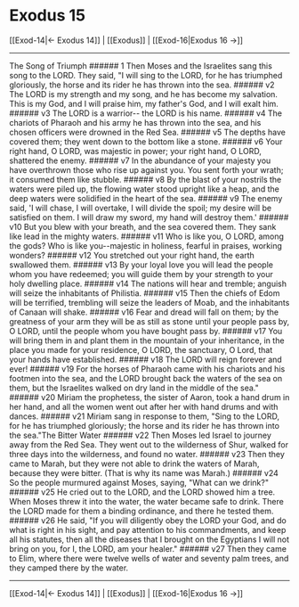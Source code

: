# Exodus 15

[[Exod-14|← Exodus 14]] | [[Exodus]] | [[Exod-16|Exodus 16 →]]
***

The Song of Triumph ###### 1 Then Moses and the Israelites sang this song to the LORD. They said, "I will sing to the LORD, for he has triumphed gloriously, the horse and its rider he has thrown into the sea. ###### v2 The LORD is my strength and my song, and he has become my salvation. This is my God, and I will praise him, my father's God, and I will exalt him. ###### v3 The LORD is a warrior-- the LORD is his name. ###### v4 The chariots of Pharaoh and his army he has thrown into the sea, and his chosen officers were drowned in the Red Sea. ###### v5 The depths have covered them; they went down to the bottom like a stone. ###### v6 Your right hand, O LORD, was majestic in power; your right hand, O LORD, shattered the enemy. ###### v7 In the abundance of your majesty you have overthrown those who rise up against you. You sent forth your wrath; it consumed them like stubble. ###### v8 By the blast of your nostrils the waters were piled up, the flowing water stood upright like a heap, and the deep waters were solidified in the heart of the sea. ###### v9 The enemy said, 'I will chase, I will overtake, I will divide the spoil; my desire will be satisfied on them. I will draw my sword, my hand will destroy them.' ###### v10 But you blew with your breath, and the sea covered them. They sank like lead in the mighty waters. ###### v11 Who is like you, O LORD, among the gods? Who is like you--majestic in holiness, fearful in praises, working wonders? ###### v12 You stretched out your right hand, the earth swallowed them. ###### v13 By your loyal love you will lead the people whom you have redeemed; you will guide them by your strength to your holy dwelling place. ###### v14 The nations will hear and tremble; anguish will seize the inhabitants of Philistia. ###### v15 Then the chiefs of Edom will be terrified, trembling will seize the leaders of Moab, and the inhabitants of Canaan will shake. ###### v16 Fear and dread will fall on them; by the greatness of your arm they will be as still as stone until your people pass by, O LORD, until the people whom you have bought pass by. ###### v17 You will bring them in and plant them in the mountain of your inheritance, in the place you made for your residence, O LORD, the sanctuary, O Lord, that your hands have established. ###### v18 The LORD will reign forever and ever! ###### v19 For the horses of Pharaoh came with his chariots and his footmen into the sea, and the LORD brought back the waters of the sea on them, but the Israelites walked on dry land in the middle of the sea." ###### v20 Miriam the prophetess, the sister of Aaron, took a hand drum in her hand, and all the women went out after her with hand drums and with dances. ###### v21 Miriam sang in response to them, "Sing to the LORD, for he has triumphed gloriously; the horse and its rider he has thrown into the sea."The Bitter Water ###### v22 Then Moses led Israel to journey away from the Red Sea. They went out to the wilderness of Shur, walked for three days into the wilderness, and found no water. ###### v23 Then they came to Marah, but they were not able to drink the waters of Marah, because they were bitter. (That is why its name was Marah.) ###### v24 So the people murmured against Moses, saying, "What can we drink?" ###### v25 He cried out to the LORD, and the LORD showed him a tree. When Moses threw it into the water, the water became safe to drink. There the LORD made for them a binding ordinance, and there he tested them. ###### v26 He said, "If you will diligently obey the LORD your God, and do what is right in his sight, and pay attention to his commandments, and keep all his statutes, then all the diseases that I brought on the Egyptians I will not bring on you, for I, the LORD, am your healer." ###### v27 Then they came to Elim, where there were twelve wells of water and seventy palm trees, and they camped there by the water.

***
[[Exod-14|← Exodus 14]] | [[Exodus]] | [[Exod-16|Exodus 16 →]]
